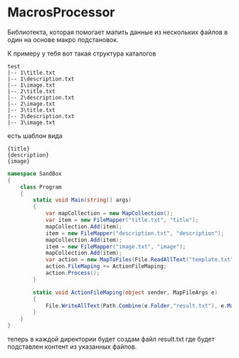 MacrosProcessor
===============

Библиотекта, которая помогает мапить данные из нескольких файлов в один на основе макро подстановок.

К примеру у тебя вот такая структура каталогов
``` text
test
|-- 1\title.txt
|-- 1\description.txt
|-- 1\image.txt
|-- 2\title.txt
|-- 2\description.txt
|-- 2\image.txt
|-- 3\title.txt
|-- 3\description.txt
|-- 3\image.txt
```

есть шаблон вида
``` text
{title}
{description}
{image}
```
``` csharp
namespace SandBox
{
    class Program
    {
        static void Main(string[] args)
        {
            var mapCollection = new MapCollection();
            var item = new FileMapper("title.txt", "title");
            mapCollection.Add(item);
            item = new FileMapper("description.txt", "description");
            mapCollection.Add(item);
            item = new FileMapper("image.txt", "image");
            mapCollection.Add(item);
            var action = new MapToFiles(File.ReadAllText("template.txt"), "test", mapCollection);
            action.FileMaping += ActionFileMaping;
            action.Process();
        }

        static void ActionFileMaping(object sender, MapFileArgs e)
        {
            File.WriteAllText(Path.Combine(e.Folder,"result.txt"), e.MapResult);
        }
    }
}
```
теперь в каждой директории будет создам файл result.txt где будет подставлен контент из указанных файлов.